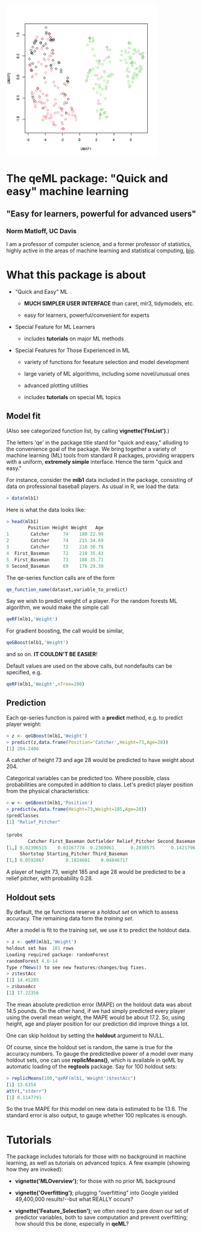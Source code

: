 
<img src="VertebraeUMAP.png" alt="drawing" width="400"/>

# The qeML package: "Quick and easy" machine learning

## "Easy for learners, powerful for advanced users"

### Norm Matloff, UC Davis

I am a professor of computer science, and a former professor of
statistics, highly active in the areas of machine learning and
statistical computing, [bio](http://heather.cs.ucdavis.edu/matloff.html).

# What this package is about


* "Quick and Easy" ML

    * **MUCH SIMPLER USER INTERFACE** than caret, mlr3, tidymodels, etc.

    * easy for learners, powerful/convenient for experts

* Special Feature for ML Learners

    * includes **tutorials** on major ML methods

* Special Features for Those Experienced in  ML 

    * variety of functions for feeature selection and model development

    * large variety of ML algorithms, including some novel/unusual ones

    * advanced plotting utilities

    * includes **tutorials** on special ML topics

## Model fit

(Also see categorized function list, by calling
**vignette('FtnList')**.)

The letters 'qe' in the package title stand for "quick and easy,"
alluding to the convenience goal of the package.  We bring together a
variety of machine learning (ML) tools from standard R packages,
providing wrappers with a uniform, **extremely simple**  interface.
Hence the term "quick and easy."

For instance, consider the **mlb1** data included in the package,
consisting of data on professional baseball players.  As usual in R, we
load the data:

``` r
> data(mlb1)
```

Here is what the data looks like:

``` r
> head(mlb1)
        Position Height Weight   Age
1        Catcher     74    180 22.99
2        Catcher     74    215 34.69
3        Catcher     72    210 30.78
4  First_Baseman     72    210 35.43
5  First_Baseman     73    188 35.71
6 Second_Baseman     69    176 29.39
```

The qe-series function calls are of the form

``` r
qe_function_name(dataset,variable_to_predict)
```

Say we wish to predict weight of a player.  For the random forests ML
algorithm, we would make the simple call

``` r
qeRF(mlb1,'Weight')
```

For gradient boosting, the call would be similar,

``` r
qeGBoost(mlb1,'Weight')
```

and so on.  **IT COULDN'T BE EASIER**!

Default values are used on the above calls, but nondefaults can be
specified, e.g.

``` r
qeRF(mlb1,'Weight',nTree=200)
```

## Prediction

Each qe-series function is paired with a **predict** method, e.g.
to predict player weight:

``` r
> z <- qeGBoost(mlb1,'Weight')
> predict(z,data.frame(Position='Catcher',Height=73,Age=28))
[1] 204.2406
```

A catcher of height 73 and age 28 would be predicted to have weight
about 204.

Categorical variables can be predicted too.  Where possible,
class probabilities are computed in addition to class.  Let's predict
player position from the physical characteristics:

``` r
> w <- qeGBoost(mlb1,'Position')
> predict(w,data.frame(Height=73,Weight=185,Age=28))
$predClasses
[1] "Relief_Pitcher"

$probs
        Catcher First_Baseman Outfielder Relief_Pitcher Second_Baseman
[1,] 0.02396515    0.03167778  0.2369061      0.2830575      0.1421796
     Shortstop Starting_Pitcher Third_Baseman
[1,] 0.0592867        0.1824601    0.04046717

```

A player of height 73, weight 185 and age 28
would be predicted to be a
relief pitcher, with probability 0.28.

## Holdout sets

By default, the qe functions reserve a *holdout set* on which to assess
accuracy.  The remaining data form the *training set*.

After a model is fit to the training set, we use it to predict the
holdout data.

``` r
> z <- qeRF(mlb1,'Weight')
holdout set has  101 rows
Loading required package: randomForest
randomForest 4.6-14
Type rfNews() to see new features/changes/bug fixes.
> z$testAcc
[1] 14.45285
> z$baseAcc
[1] 17.22356
```

The mean absolute prediction error (MAPE) on the holdout data was about
14.5 pounds.  On the other hand, if we had simply predicted every player
using the overall mean weight, the MAPE would be about 17.2.  So, using
height, age and player position for our prediction did improve things a
lot.

One can skip holdout by setting the **holdout** argument to NULL.

Of course, since the holdout set is random, the same is true for the
accuracy numbers.  To gauge the predictedive power of a model over many
holdout sets, one can use **replicMeans()**, which is
available in qeML by automatic loading of the **regtools**
package.  Say for 100 holdout sets:

``` r
> replicMeans(100,"qeRF(mlb1,'Weight')$testAcc")
[1] 13.6354
attr(,"stderr")
[1] 0.1147791
```

So the true MAPE for this model on new data is estimated to be 13.6.
The standard error is also output, to gauge whether 100 replicates is
enough.

# Tutorials

The package includes tutorials for those with no
background in machine learning, as well as tutorials on advanced
topics.  A few example (showing how they are invoked):

* **vignette('MLOverview')**; for those with no prior ML background

* **vignette('Overfitting')**; plugging "overfitting" into Google
  yielded 49,400,000 results!--but what REALLY occurs?

* **vignette('Feature_Selection')**; we often need to pare down our set
  of predictor variables, both to save computation and prevent
  overfitting; how should this be done, especially in **qeML**?

